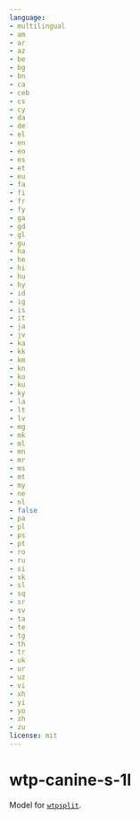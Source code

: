 ```yaml
---
language:
- multilingual
- am
- ar
- az
- be
- bg
- bn
- ca
- ceb
- cs
- cy
- da
- de
- el
- en
- eo
- es
- et
- eu
- fa
- fi
- fr
- fy
- ga
- gd
- gl
- gu
- ha
- he
- hi
- hu
- hy
- id
- ig
- is
- it
- ja
- jv
- ka
- kk
- km
- kn
- ko
- ku
- ky
- la
- lt
- lv
- mg
- mk
- ml
- mn
- mr
- ms
- mt
- my
- ne
- nl
- false
- pa
- pl
- ps
- pt
- ro
- ru
- si
- sk
- sl
- sq
- sr
- sv
- ta
- te
- tg
- th
- tr
- uk
- ur
- uz
- vi
- xh
- yi
- yo
- zh
- zu
license: mit
---
```


# wtp-canine-s-1l

Model for [`wtpsplit`](https://github.com/bminixhofer/wtpsplit).